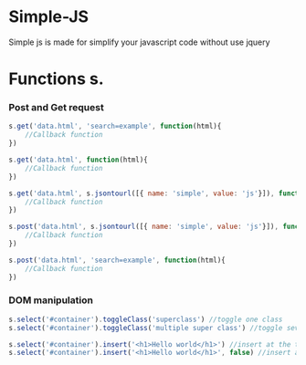 # Simple-JS
Simple js is made for simplify your javascript code without use jquery

# Functions s.

### Post and Get request

```javascript
s.get('data.html', 'search=example', function(html){
    //Callback function
})

s.get('data.html', function(html){
    //Callback function
})

s.get('data.html', s.jsontourl([{ name: 'simple', value: 'js'}]), function(html){
    //Callback function
})

s.post('data.html', s.jsontourl([{ name: 'simple', value: 'js'}]), function(html){
    //Callback function
})

s.post('data.html', 'search=example', function(html){
    //Callback function
})
```

### DOM manipulation

```javascript
s.select('#container').toggleClass('superclass') //toggle one class
s.select('#container').toggleClass('multiple super class') //toggle several class

s.select('#container').insert('<h1>Hello world</h1>') //insert at the top
s.select('#container').insert('<h1>Hello world</h1>', false) //insert at the bottom
```
